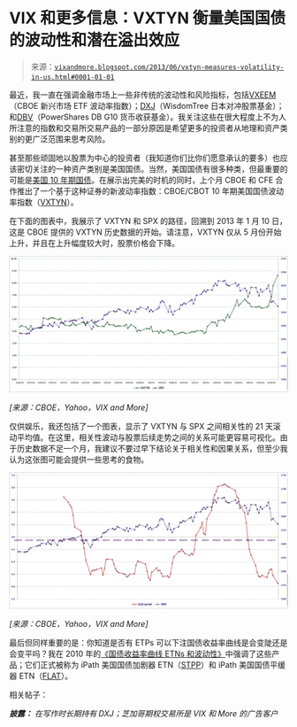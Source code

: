 <!--yml

类别：未分类

时间：2024 年 05 月 18 日 16 时 14 分 57 秒

-->

# VIX 和更多信息：VXTYN 衡量美国国债的波动性和潜在溢出效应

> 来源：[`vixandmore.blogspot.com/2013/06/vxtyn-measures-volatility-in-us.html#0001-01-01`](http://vixandmore.blogspot.com/2013/06/vxtyn-measures-volatility-in-us.html#0001-01-01)

最近，我一直在强调金融市场上一些非传统的波动性和风险指标，包括[VXEEM](http://vixandmore.blogspot.com/search/label/VXEEM)（CBOE 新兴市场 ETF 波动率指数）；[DXJ](http://vixandmore.blogspot.com/search/label/DXJ)（WisdomTree 日本对冲股票基金）；和[DBV](http://vixandmore.blogspot.com/search/label/DBV)（PowerShares DB G10 货币收获基金）。我关注这些在很大程度上不为人所注意的指数和交易所交易产品的一部分原因是希望更多的投资者从地理和资产类别的更广泛范围来思考风险。

甚至那些顽固地以股票为中心的投资者（我知道你们比你们愿意承认的要多）也应该密切关注的一种资产类别是美国国债。当然，美国国债有很多种类，但最重要的可能是[美国 10 年期国债](http://vixandmore.blogspot.com/search/label/10%20Year%20Treasury%20Note)。在展示出完美的时机的同时，上个月 CBOE 和 CFE 合作推出了一个基于这种证券的新波动率指数：CBOE/CBOT 10 年期美国国债波动率指数（[VXTYN](http://vixandmore.blogspot.com/search/label/VXTNY)）。

在下面的图表中，我展示了 VXTYN 和 SPX 的路径，回溯到 2013 年 1 月 10 日，这是 CBOE 提供的 VXTYN 历史数据的开始。请注意，VXTYN 仅从 5 月份开始上升，并且在上升幅度较大时，股票价格会下降。

![](img/1ad8b795f8d8c53a52845e84686a7fe9.png)

*[来源：CBOE，Yahoo，VIX and More]*

仅供娱乐，我还包括了一个图表，显示了 VXTYN 与 SPX 之间相关性的 21 天滚动平均值。在这里，相关性波动与股票后续走势之间的关系可能更容易可视化。由于历史数据不足一个月，我建议不要过早下结论关于相关性和因果关系，但至少我认为这张图可能会提供一些思考的食物。

![](img/ee21e0ebb06552ef3901981429be127e.png)

*[来源：CBOE，Yahoo，VIX and More]*

最后但同样重要的是：你知道是否有 ETPs 可以下注国债收益率曲线是会变陡还是会变平吗？我在 2010 年的[《国债收益率曲线 ETNs 和波动性》](http://vixandmore.blogspot.com/2010/12/treasury-yield-curve-etfs-and.html)中强调了这些产品；它们正式被称为 iPath 美国国债加剧器 ETN（[STPP](http://vixandmore.blogspot.com/search/label/STPP)）和 iPath 美国国债平缓器 ETN（[FLAT](http://vixandmore.blogspot.com/search/label/FLAT)）。

相关帖子：

***披露：*** *在写作时长期持有 DXJ；芝加哥期权交易所是 VIX 和 More 的广告客户*
